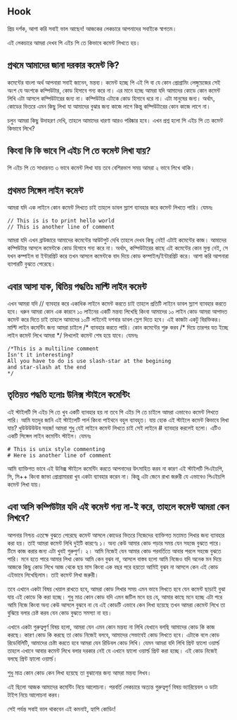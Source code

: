 ## Hook
প্রিয় দর্শক,
আশা করি সবাই ভাল আছেন!
আজকের লেকচারে আপনাদের সবাইকে স্বাগতম।  

এই লেকচারে আমরা দেখব পি এইচ পি তে কিভাবে কমেন্ট লিখতে হয়।

## প্রথমে আমাদের জানা দরকার কমেন্ট কি?
কমেন্টের বাংলা অর্থ আপনারা সবাই জানেন, মন্তব্য।
কমেন্ট হচ্ছে পি এই পি বা যে কোন প্রোগ্রামিং লেঙ্গুয়েজের সেই অংশ যে অংশকে কম্পিউটার, কোড হিসাবে গন্য করে না।
এর মানে হচ্ছে আমরা যদি আমাদের কোডে কোন কমেন্ট লিখি এটা আসলে কম্পিউটারের জন্য না। কম্পিউটার এটাকে কোড হিসাবে ধরে না। এটা মানুষের জন্য। অর্থাৎ, কোডের ভিতরে এমন কিছু লিখা যা
আমাদের বুঝার জন্য কাজে লাগে কিন্তু কম্পিউটারের কোন কাজে লাগে না।

চলুন আমরা কিছু উদাহরণ দেখি, তাহলে আমাদের ধারণা আরও পরিষ্কার হবে। এখন প্রশ্ন হলো পি এইচ পি তে কমেন্ট কিভাবে লিখে?

## কিংবা কি কি ভাবে পি এইচ পি তে কমেন্ট লিখা যায়?
পি এইচ পি তে সাধারনত ৩ ভাবে কমেন্ট লিখা যায় তবে বেশিরভাগ সময় আমরা ২ ভাবে লিখে থাকি।

## প্রথমত সিঙ্গেল লাইন কমেন্ট
আমরা যদি এক লাইনে কোন কমেন্ট লিখতে চাই তাহলে ডাবল স্ল্যাশ ব্যাবহার করে কমেন্ট লিখতে পারি।
যেমনঃ
```
// This is is to print hello world
// This is another line of comment
```

আমরা যদি এখন ব্রাউজারে আমাদের কমেন্টের আউটপুট দেখি তাহলে দেখব কিছু নেই! এটাই কমেন্টের কাজ। আমাদের কম্পিউটার আসলে কমেন্টকে কোড হিসাবে গন্য করে না। অর্থাৎ, কম্পিউটারের কাছে
এই কমেন্টের কোন মুল্য নেই, সে যখন কম্পাইল বা ইন্টারপ্রিট করে তখন আসলে কমেন্টকে বাদ দিয়ে কোড কম্পাইল/ইন্টারপ্রিট করে।
আশা করি আপনারা ব্যাপারটি বুঝতে পেরেছে।

## এবার আসা যাক, দ্বিতিয় পদ্ধতিঃ মাল্টি লাইন কমেন্ট
এখন আমরা যদি // ব্যাবহার করে একাধিক লাইনে কমেন্ট করতে চাই তাহলে প্রতিটি লাইনে ডাবল স্ল্যাশ ব্যাবহার করতে হবে। ধরুন আমরা কোন এক কারনে ১০ লাইনের একটি মন্তব্য লিখেছি কিংবা
আমাদের ১০ লাইন কোড আমরা আপাদত কমেন্ট করে দিতে চাই তাহলে আমাদের ১০টি লাইনেই দশবার ডাবল স্লেশ দিতে হবে। এই কাজটা একটু বিরক্তিকর। মাল্টি লাইন কমেন্টিং জন্য আমরা চাইলে
/* ব্যাবহার করতে পারি। কোন কমেন্টের শুরু করব /* দিয়ে তারপর যত ইচ্ছে লাইন কমেন্ট লিখে আমরা */ লিখলেই কমেন্ট শেষ হয়ে যাবে।
যেমনঃ

```
/*This is a multiline comment
Isn't it interesting?
All you have to do is use slash-star at the begining
and star-slash at the end
*/
```


## তৃতিয়ত পদ্ধতি হলোঃ উনিক্স স্টাইলে কমেন্টিং
এই স্টাইলটি পি এইচ পি তে খুব একটি ব্যাবহার হয় না তবে পি এইচ পি তে চাইলে আমরা এভাবেও কমেন্ট লিখতে পারি। আমি যতদুর জানি এই স্টাইলেটি পার্ল কিংবা পাইথনে বহুল ব্যাবহৃত।
যায় হোক এই স্টাইলে কমেন্ট কিভাবে লিখা যায়? খুউউউউউব সহজ! আমরা শুধু যেই লাইনে কমেন্ট লিখতে চাই সেই লাইনে # ব্যাবহার করলেই হলো। এটিও একটি সিঙ্গেল লাইন কমেন্টিং স্টাইল।
যেমনঃ
```
# This is unix style commenting
# Here is another line of comment
```

আমি ব্যাক্তিগত ভাবে এই উনিক্স স্টাইলে কমেন্টিং করতে আপনাদের উৎসাহিত করব না কারণ এই স্টাইলটি পিএইচপি, সি, সি++ কিংবা জাভা প্রোগ্রামাররা খুব একটা ব্যাবহার করেন না। কিন্তু এটা জেনে রাখা জরুরী
যে এভাবেও পিএইচপি কমেন্ট লিখা যায়।

## এবা আসি কম্পিউটার যদি এই কমেন্ট গন্য না-ই করে, তাহলে কমেন্ট আমরা কেন লিখবে?
আপনার নিশ্চয় এতক্ষে বুঝতে পেরেছে কমেন্ট আসলে কোডের ভিতরে নিজেদের ব্যাক্তিগত মতামত লিখার জন্য ব্যাবহার করা হয়।
তাই আমরা কমেন্ট লিখি দুইটি কারণেঃ
১। অন্য কেউ আমার কোড পড়ার সময় যেন সহজে বুঝতে পারে। টিমে কাজ করার জন্য এটা খুবই গুরুপুর্ণ।
২। আমি নিজেই যেন আমার কোড পরবর্তিতে আবার পরলে সহজে বুঝতে পারি। মনে হতে পারে আমার লিখা কোড আমি কেন বুঝব না, আসলে বাস্তব হলো আমি নিজেও যদি অনেক মন দিয়ে আজকে
কিছু কোড লিখে আজ থেকে ছয় মাস কিংবা এক বছর পরে হয়তো আমিই বুঝব না আসলে কেন এই কোড এইভাবে লিখেছিলাম। তাই কমেন্ট লিখা জরুরী।

তবে এখানে একটা বিষয় খেয়াল রাখতে হবে, আমরা কোড লিখার সময় এমন ভাবে লিখতে হবে যেন কমেন্ট ছাড়াই বুঝা যায় এই কোডে কি করা হচ্ছে। শুধু মাত্র কোন কোড যদি এমন জটিল মনে হয়
যে, আমার কাছে মনে হচ্ছে এটা পরে আমি নিজে  কিংবা অন্য কেউ আসলে বুঝবে না যে এই কোডটি এভাবে কেন লিখা হয়েছে তখন আমরা কেমেন্ট লিখে তা বুঝিয়ে বলার চেষ্ট করব যেন কোড বুঝতে সমস্যা না হয়।

এখানে একটা গুরুত্বপুর্ণ বিষয় হলো, আমরা যেন এমন কোন মন্তব্য না লিখি যেখানে বলছি আমাদের কোড কি কাজ করছে। কারণ কোড কি করছে তা কোড নিজেই বলবে, আমাদের সেভাবেই কোড লিখতে হবে।
এটাকে বলে কোড রিডেবিলিটি, আমাদের চেষ্টা করতে হবে আমরা যেন রিডিবল কোড লিখি।
যেমন আমরা যদি লিখি প্রিন্ট হ্যালো ওয়ার্ল্ড তাহলে এখানে আবার কমেন্ট লিখে বলার দরকার নেই যে এখানে হ্যালো ওয়ার্ল্ড প্রিন্ট করা হচ্ছে। এই কোড নিজেই বলছে প্রিন্ট হ্যালো ওয়ার্ল্ড।

শুধু মাত্র কোন কোড কেন লিখা হয়েছে তা বুঝানোর জন্য আমরা মন্তব্য লিখব।

এই ছিলো আজক আমাদের কমেন্টিং নিয়ে আলোচনা। পরবর্তি লেকচারে অত্যন্ত গুরুত্বপুর্ণ  বিষয় ভ্যারিয়েবল ও ডাটা টাইপ নিয়ে আলোচনা করব।

সেই পর্যন্ত সবাই ভাল থাকবেন এই কমনাই, হ্যাপি কোডিং!

